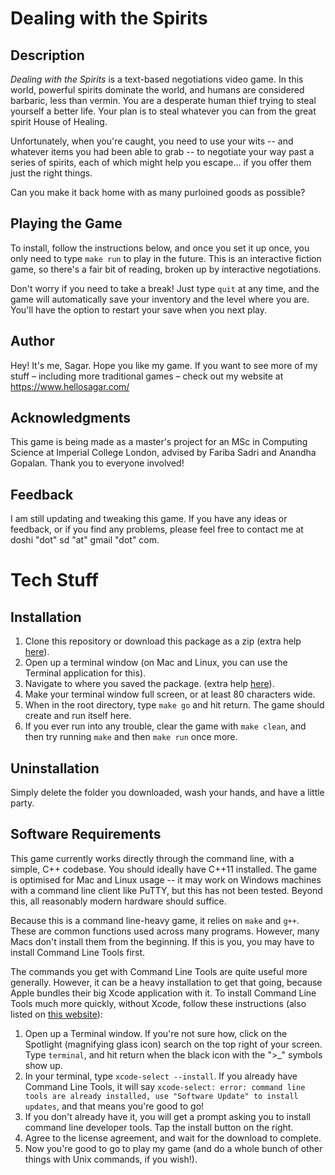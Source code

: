 # Dealing with the Spirits

## Description

_Dealing with the Spirits_ is a text-based negotiations video game. In this world, powerful spirits dominate the world, and humans are considered barbaric, less than vermin. You are a desperate human thief trying to steal yourself a better life. Your plan is to steal whatever you can from the great spirit House of Healing.

Unfortunately, when you're caught, you need to use your wits -- and whatever items you had been able to grab -- to negotiate your way past a series of spirits, each of which might help you escape... if you offer them just the right things.

Can you make it back home with as many purloined goods as possible?

## Playing the Game
To install, follow the instructions below, and once you set it up once, you only need to type `make run` to play in the future. This is an interactive fiction game, so there's a fair bit of reading, broken up by interactive negotiations.

Don't worry if you need to take a break! Just type `quit` at any time, and the game will automatically save your inventory and the level where you are. You'll have the option to restart your save when you next play.

## Author
Hey! It's me, Sagar. Hope you like my game. If you want to see more of my stuff – including more traditional games – check out my website at https://www.hellosagar.com/

## Acknowledgments
This game is being made as a master's project for an MSc in Computing Science at Imperial College London, advised by Fariba Sadri and Anandha Gopalan. Thank you to everyone involved!

## Feedback

I am still updating and tweaking this game. If you have any ideas or feedback, or if you find any problems, please feel free to contact me at doshi "dot" sd "at" gmail "dot" com.

# Tech Stuff

## Installation
1. Clone this repository or download this package as a zip (extra help [here](https://help.github.com/articles/cloning-a-repository/)).
1. Open up a terminal window (on Mac and Linux, you can use the Terminal application for this).
1. Navigate to where you saved the package. (extra help [here](https://www.macworld.com/article/2042378/master-the-command-line-navigating-files-and-folders.html)).
1. Make your terminal window full screen, or at least 80 characters wide.
1. When in the root directory, type `make go` and hit return. The game should create and run itself here.
1. If you ever run into any trouble, clear the game with `make clean`, and then try running `make` and then `make run` once more.

## Uninstallation
Simply delete the folder you downloaded, wash your hands, and have a little party.

## Software Requirements

This game currently works directly through the command line, with a simple, C++ codebase. You should ideally have C++11 installed. The game is optimised for Mac and Linux usage -- it may work on Windows machines with a command line client like PuTTY, but this has not been tested. Beyond this, all reasonably modern hardware should suffice.

Because this is a command line-heavy game, it relies on `make` and `g++`. These are common functions used across many programs. However, many Macs don't install them from the beginning. If this is you, you may have to install Command Line Tools first.

The commands you get with Command Line Tools are quite useful more generally. However, it can be a heavy installation to get that going, because Apple bundles their big Xcode application with it. To install Command Line Tools much more quickly, without Xcode, follow these instructions (also listed on [this website](https://www.maketecheasier.com/install-command-line-tools-without-xcode/)):
1. Open up a Terminal window. If you're not sure how, click on the Spotlight (magnifying glass icon) search on the top right of your screen. Type ``terminal``, and hit return when the black icon with the ">\_" symbols show up.
1. In your terminal, type `xcode-select --install`. If you already have Command Line Tools, it will say `xcode-select: error: command line tools are already installed, use "Software Update" to install updates`, and that means you're good to go!
1. If you don't already have it, you will get a prompt asking you to install command line developer tools. Tap the install button on the right.
1. Agree to the license agreement, and wait for the download to complete.
1. Now you're good to go to play my game (and do a whole bunch of other things with Unix commands, if you wish!).
